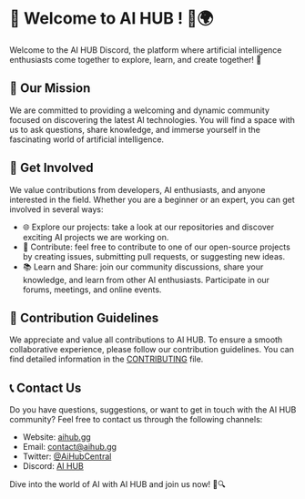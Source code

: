 # 👋 Welcome to AI HUB ! 🤖🌍

Welcome to the AI HUB Discord, the platform where artificial intelligence enthusiasts come together to explore, learn, and create together! 🚀

## 🎯 Our Mission

We are committed to providing a welcoming and dynamic community focused on discovering the latest AI technologies. You will find a space with us to ask questions, share knowledge, and immerse yourself in the fascinating world of artificial intelligence.

## 🚀 Get Involved

We value contributions from developers, AI enthusiasts, and anyone interested in the field. Whether you are a beginner or an expert, you can get involved in several ways:

- 🌐 Explore our projects: take a look at our repositories and discover exciting AI projects we are working on.
- 🌟 Contribute: feel free to contribute to one of our open-source projects by creating issues, submitting pull requests, or suggesting new ideas.
- 📚 Learn and Share: join our community discussions, share your knowledge, and learn from other AI enthusiasts. Participate in our forums, meetings, and online events.

## 📝 Contribution Guidelines

We appreciate and value all contributions to AI HUB. To ensure a smooth collaborative experience, please follow our contribution guidelines. You can find detailed information in the [CONTRIBUTING](https://github.com/Ai-Hub-Central/.github/blob/main/CONTRIBUTING.md) file.

## 📞 Contact Us

Do you have questions, suggestions, or want to get in touch with the AI HUB community? Feel free to contact us through the following channels:

- Website: [aihub.gg](https://aihub.gg)
- Email: contact@aihub.gg
- Twitter: [@AiHubCentral](https://twitter.com/AiHubCentral)
- Discord: [AI HUB](https://discord.gg/aihub)

Dive into the world of AI with AI HUB and join us now! 🤗🔍
